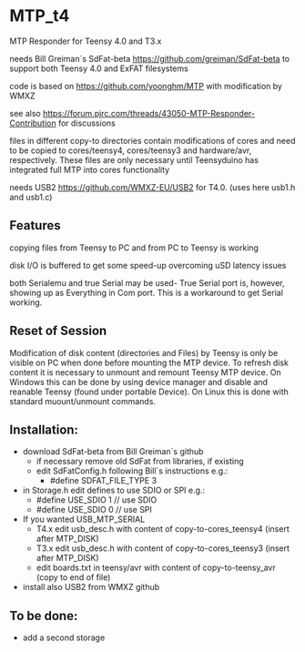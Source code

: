 # MTP_t4

MTP Responder for Teensy 4.0 and T3.x

needs Bill Greiman`s SdFat-beta https://github.com/greiman/SdFat-beta to support both Teensy 4.0 and ExFAT filesystems
 
code is based on https://github.com/yoonghm/MTP with modification by WMXZ

see also https://forum.pjrc.com/threads/43050-MTP-Responder-Contribution for discussions

files in different copy-to directories contain modifications of cores and need to be copied to cores/teensy4, cores/teensy3 and hardware/avr, respectively. These files are only necessary until Teensyduino has integrated full MTP into cores functionality

needs USB2 https://github.com/WMXZ-EU/USB2 for T4.0. (uses here usb1.h and usb1.c)

## Features
copying files from Teensy to PC  and from PC to Teensy is working

disk I/O is buffered to get some speed-up overcoming uSD latency issues

both Serialemu and true Serial may be used- True Serial port is, however, showing up as Everything in Com port. This is a workaround to get Serial working.


## Reset of Session
Modification of disk content (directories and Files) by Teensy is only be visible on PC when done before mounting the MTP device. To refresh disk content it is necessary to unmount and remount Teensy MTP device. On Windows this can be done by using device manager and disable and reanable Teensy (found under portable Device). On Linux this is done with standard muount/unmount commands.

## Installation:
 - download SdFat-beta from Bill Greiman`s github
   - if necessary remove old SdFat from libraries, if existing
   - edit SdFatConfig.h following Bill`s instructions e.g.:
     - #define SDFAT_FILE_TYPE 3
 - in Storage.h edit defines to use SDIO or SPI e.g.:
   - #define USE_SDIO 1  // use SDIO
   - #define USE_SDIO 0  // use SPI
 - If you wanted USB_MTP_SERIAL  
   - T4.x edit usb_desc.h with content of copy-to-cores_teensy4 (insert after MTP_DISK)
   - T3.x edit usb_desc.h with content of copy-to-cores_teensy3 (insert after MTP_DISK)
   - edit boards.txt in teensy/avr with content of copy-to-teensy_avr (copy to end of file)
 - install also USB2 from WMXZ github

## To be done:
- add a second storage

 
